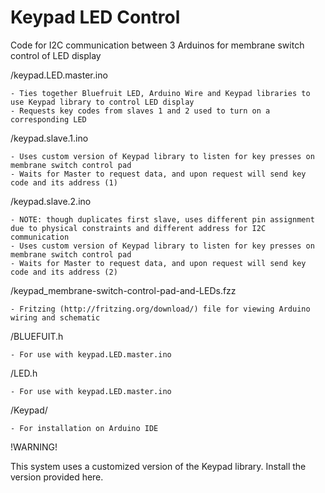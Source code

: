 # Keypad LED Control
Code for I2C communication between 3 Arduinos for membrane switch control of LED display

/keypad.LED.master.ino

    - Ties together Bluefruit LED, Arduino Wire and Keypad libraries to use Keypad library to control LED display
    - Requests key codes from slaves 1 and 2 used to turn on a corresponding LED

/keypad.slave.1.ino

    - Uses custom version of Keypad library to listen for key presses on membrane switch control pad 
    - Waits for Master to request data, and upon request will send key code and its address (1)

/keypad.slave.2.ino

    - NOTE: though duplicates first slave, uses different pin assignment due to physical constraints and different address for I2C communication
    - Uses custom version of Keypad library to listen for key presses on membrane switch control pad 
    - Waits for Master to request data, and upon request will send key code and its address (2)

/keypad_membrane-switch-control-pad-and-LEDs.fzz
    
    - Fritzing (http://fritzing.org/download/) file for viewing Arduino wiring and schematic

/BLUEFUIT.h

    - For use with keypad.LED.master.ino

/LED.h
    
    - For use with keypad.LED.master.ino

/Keypad/
    
    - For installation on Arduino IDE 


!WARNING!

This system uses a customized version of the Keypad library. Install the version provided here.